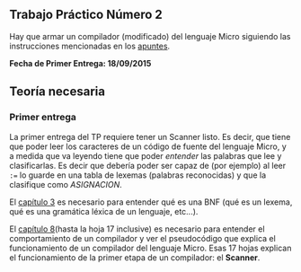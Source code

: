 ## Trabajo Práctico Número 2

Hay que armar un compilador (modificado) del lenguaje Micro siguiendo las instrucciones mencionadas en los [apuntes][3].

**Fecha de Primer Entrega: 18/09/2015**

## Teoría necesaria

### Primer entrega

La primer entrega del TP requiere tener un Scanner listo. Es decir, que tiene que poder leer los caracteres
de un código de fuente del lenguaje Micro, y a medida que va leyendo tiene que poder *entender* las palabras que lee y clasificarlas. Es decir
que debería poder ser capaz de (por ejemplo) al leer `:=` lo guarde en una tabla de lexemas (palabras reconocidas) y que la clasifique como
*ASIGNACION*.

El [capítulo 3][1] es necesario para entender qué es una BNF (qué es un lexema, qué es una gramática léxica de un lenguaje, etc...).

El [capítulo 8][2](hasta la hoja 17 inclusive) es necesario para entender el comportamiento de un compilador y ver el pseudocódigo que explica el funcionamiento de un compilador del lenguaje Micro. Esas 17 hojas explican el funcionamiento de la primer etapa de un compilador: el **Scanner**. 

[1]: https://www.dropbox.com/sh/nr1zia5bz1tgdu0/AAAbIArF7-gDmO9FcUCuqv3Da/Apuntes%20y%20Ejercicios/03-SintaxisBNF.pdf?dl=0
[2]: https://www.dropbox.com/sh/nr1zia5bz1tgdu0/AADuFldyjY-BjwPTU7A9VU9pa/Apuntes%20y%20Ejercicios/08-ProcesoCompilaci%C3%B3n.pdf?dl=0
[3]: http://ur1.ca/h9w5u
